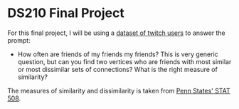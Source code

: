 # DS210 Final Project

For this final project, I will be using a [dataset of twitch users](https://arxiv.org/abs/2005.07959) to answer the prompt:
- How often are friends of my friends my friends? This is very generic question, but can you find two vertices who are friends with most similar or most dissimilar sets of connections? What is the right measure of similarity?

The measures of similarity and dissimilarity is taken from [Penn States' STAT 508](https://online.stat.psu.edu/stat508/lesson/1b/1b.2/1b.2.1).
